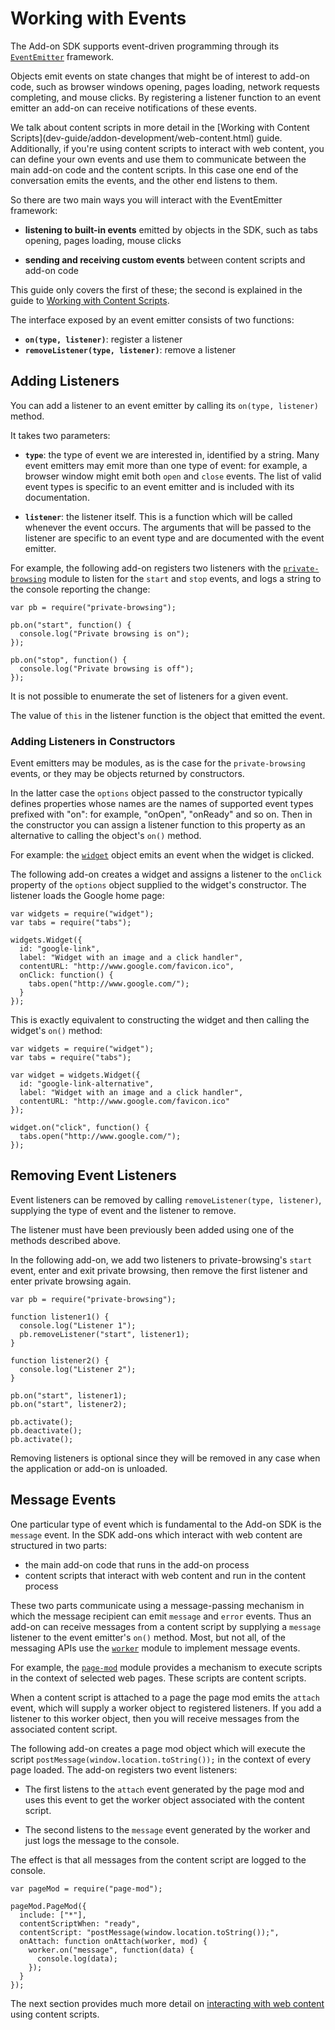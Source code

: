 # Working with Events #

The Add-on SDK supports event-driven programming through its
[`EventEmitter`](packages/api-utils/docs/events.html) framework.

Objects emit events on state changes that might be of interest to add-on code,
such as browser windows opening, pages loading, network requests completing,
and mouse clicks. By registering a listener function to an event emitter an
add-on can receive notifications of these events.

<span class="aside">
We talk about content
scripts in more detail in the
[Working with Content Scripts](dev-guide/addon-development/web-content.html)
guide.</span>
Additionally, if you're using content scripts to interact with web content,
you can define your own events and use them to communicate between the main
add-on code and the content scripts. In this case one end of the conversation
emits the events, and the other end listens to them.

So there are two main ways you will interact with the EventEmitter
framework:

* **listening to built-in events** emitted by objects in the SDK, such as tabs
opening, pages loading, mouse clicks

* **sending and receiving custom events** between content scripts and add-on
code

This guide only covers the first of these; the second is explained in the guide
to
[Working with Content Scripts](dev-guide/addon-development/web-content.html).

The interface exposed by an event emitter consists of two functions:

* **`on(type, listener)`**: register a listener
* **`removeListener(type, listener)`**: remove a listener

## Adding Listeners ##

You can add a listener to an event emitter by calling its `on(type, listener)`
method.

It takes two parameters:

* **`type`**: the type of event we are interested in, identified by a string.
Many event emitters may emit more than one type of event: for example, a browser
window might emit both `open` and `close` events. The list of valid event types
is specific to an event emitter and is included with its documentation.

* **`listener`**: the listener itself. This is a function which will be called
whenever the event occurs. The arguments that will be passed to the listener
are specific to an event type and are documented with the event emitter.

For example, the following add-on registers two listeners with the
[`private-browsing`](packages/addon-kit/docs/private-browsing.html) module to
listen for the `start` and `stop` events, and logs a string to the console
reporting the change:

    var pb = require("private-browsing");

    pb.on("start", function() {
      console.log("Private browsing is on");
    });

    pb.on("stop", function() {
      console.log("Private browsing is off");
    });

It is not possible to enumerate the set of listeners for a given event.

The value of `this` in the listener function is the object that emitted
the event.

### Adding Listeners in Constructors ###

Event emitters may be modules, as is the case for the
`private-browsing` events, or they may be objects returned by
constructors.

In the latter case the `options` object passed to the constructor typically
defines properties whose names are the names of supported event types prefixed
with "on": for example, "onOpen", "onReady" and so on. Then in the constructor
you can assign a listener function to this property as an alternative to
calling the object's `on()` method.

For example: the [`widget`](packages/addon-kit/docs/widget.html) object emits
an event when the widget is clicked.

The following add-on creates a widget and assigns a listener to the
`onClick` property of the `options` object supplied to the widget's
constructor. The listener loads the Google home page:

    var widgets = require("widget");
    var tabs = require("tabs");

    widgets.Widget({
      id: "google-link",
      label: "Widget with an image and a click handler",
      contentURL: "http://www.google.com/favicon.ico",
      onClick: function() {
        tabs.open("http://www.google.com/");
      }
    });

This is exactly equivalent to constructing the widget and then calling the
widget's `on()` method:

    var widgets = require("widget");
    var tabs = require("tabs");

    var widget = widgets.Widget({
      id: "google-link-alternative",
      label: "Widget with an image and a click handler",
      contentURL: "http://www.google.com/favicon.ico"
    });

    widget.on("click", function() {
      tabs.open("http://www.google.com/");
    });

## Removing Event Listeners ##

Event listeners can be removed by calling `removeListener(type, listener)`,
supplying the type of event and the listener to remove.

The listener must have been previously been added using one of the methods
described above.

In the following add-on, we add two listeners to private-browsing's `start`
event, enter and exit private browsing, then remove the first listener and
enter private browsing again.

    var pb = require("private-browsing");

    function listener1() {
      console.log("Listener 1");
      pb.removeListener("start", listener1);
    }

    function listener2() {
      console.log("Listener 2");
    }

    pb.on("start", listener1);
    pb.on("start", listener2);

    pb.activate();
    pb.deactivate();
    pb.activate();

Removing listeners is optional since they will be removed in any case
when the application or add-on is unloaded.

## Message Events ##

One particular type of event which is fundamental to the Add-on SDK is the
`message` event. In the SDK add-ons which interact with web content are
structured in two parts:

* the main add-on code that runs in the add-on process
* content scripts that interact with web content and run in the content process

These two parts communicate using a message-passing mechanism in which the
message recipient can emit `message` and `error` events. Thus an add-on can
receive messages from a content script by supplying a `message` listener to the
event emitter's `on()` method. Most, but not all, of the messaging APIs use
the [`worker`](packages/api-utils/docs/content/worker.html) module to implement
message events.

For example, the [`page-mod`](packages/addon-kit/docs/page-mod.html) module
provides a mechanism to execute scripts in the context of selected web pages.
These scripts are content scripts.

When a content script is attached to a page the page mod emits the
`attach` event, which will supply a worker object to registered
listeners. If you add a listener to this worker object, then you will receive
messages from the associated content script.

The following add-on creates a page mod object which will execute the script
`postMessage(window.location.toString());` in the context of every page loaded.
The add-on registers two event listeners:

* The first listens to the `attach` event generated by the page mod and
uses this event to get the worker object associated with the content script.

* The second listens to the `message` event generated by the worker and just
logs the message to the console.

The effect is that all messages from the content script are logged to the
console.

    var pageMod = require("page-mod");

    pageMod.PageMod({
      include: ["*"],
      contentScriptWhen: "ready",
      contentScript: "postMessage(window.location.toString());",
      onAttach: function onAttach(worker, mod) {
        worker.on("message", function(data) {
          console.log(data);
        });
      }
    });

The next section provides much more detail on [interacting with web
content](dev-guide/addon-development/web-content.html) using content scripts.
